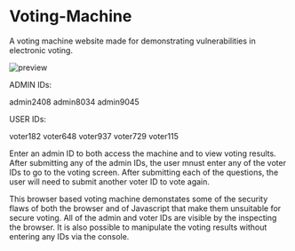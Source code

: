 # Voting-Machine
A voting machine website made for demonstrating vulnerabilities in electronic voting.

![preview](https://user-images.githubusercontent.com/6784351/119856888-b000fc00-bed8-11eb-8f99-97c9571a3131.png)

ADMIN IDs:

admin2408
admin8034
admin9045

USER IDs:

voter182
voter648
voter937
voter729
voter115

Enter an admin ID to both access the machine and to view voting results.
After submitting any of the admin IDs, the user mnust enter any of the voter IDs to go to the voting screen.
After submitting each of the questions, the user will need to submit another voter ID to vote again.

This browser based voting machine demonstates some of the security flaws of both the browser and of Javascript that make them unsuitable for secure voting. All of the admin and voter IDs are visible by the inspecting the browser. It is also possible to manipulate the voting results without entering any IDs via the console.


